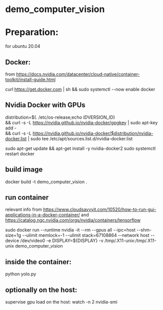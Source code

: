 # demo_computer_vision

# Preparation:
for ubuntu 20.04

## Docker:
from https://docs.nvidia.com/datacenter/cloud-native/container-toolkit/install-guide.html

curl https://get.docker.com | sh && sudo systemctl --now enable docker

## Nvidia Docker with GPUs
distribution=$(. /etc/os-release;echo $ID$VERSION_ID) \
   && curl -s -L https://nvidia.github.io/nvidia-docker/gpgkey | sudo apt-key add - \
   && curl -s -L https://nvidia.github.io/nvidia-docker/$distribution/nvidia-docker.list | sudo tee /etc/apt/sources.list.d/nvidia-docker.list

sudo apt-get update && apt-get install -y nvidia-docker2
sudo systemctl restart docker

## build image
docker build -t demo_computer_vision .

## run container
relevant info from
https://www.cloudsavvyit.com/10520/how-to-run-gui-applications-in-a-docker-container/
and
https://catalog.ngc.nvidia.com/orgs/nvidia/containers/tensorflow


sudo docker run --runtime nvidia -it --rm --gpus all --ipc=host --shm-size=1g --ulimit memlock=-1 --ulimit stack=67108864 --network host --device /dev/video0 -e DISPLAY=${DISPLAY} -v /tmp/.X11-unix:/tmp/.X11-unix demo_computer_vision

## inside the container:
python yolo.py

## optionally on the host:
supervise gpu load on the host:
watch -n 2 nvidia-smi